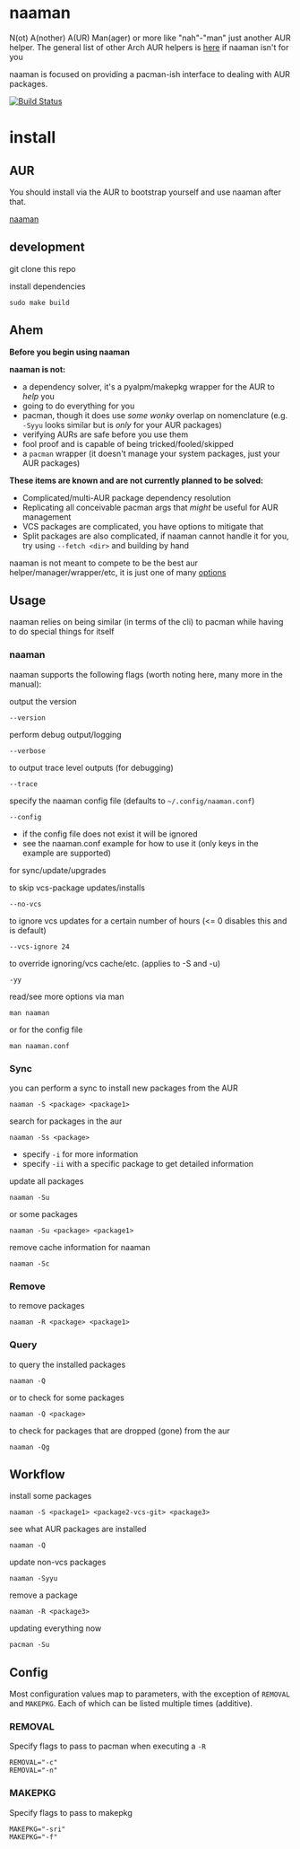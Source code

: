 naaman
===

N(ot) A(nother) A(UR) Man(ager) or more like "nah"-"man" just another AUR helper. The general list of other Arch AUR helpers is [here](https://wiki.archlinux.org/index.php/AUR_helpers) if naaman isn't for you

naaman is focused on providing a pacman-ish interface to dealing with AUR packages.

[![Build Status](https://travis-ci.org/enckse/naaman.svg?branch=master)](https://travis-ci.org/enckse/naaman)

# install

## AUR

You should install via the AUR to bootstrap yourself and use naaman after that.

[naaman](https://aur.archlinux.org/packages/naaman/)

## development

git clone this repo

install dependencies
```
sudo make build
```

## Ahem

**Before you begin using naaman**

**naaman is not:**
* a dependency solver, it's a pyalpm/makepkg wrapper for the AUR to _help_ you
* going to do everything for you
* pacman, though it does use _some wonky_ overlap on nomenclature (e.g. `-Syyu` looks similar but is _only_ for your AUR packages)
* verifying AURs are safe before you use them
* fool proof and is capable of being tricked/fooled/skipped
* a `pacman` wrapper (it doesn't manage your system packages, just your AUR packages)

**These items are known and are not currently planned to be solved:**
* Complicated/multi-AUR package dependency resolution
* Replicating all conceivable pacman args that _might_ be useful for AUR management
* VCS packages are complicated, you have options to mitigate that
* Split packages are also complicated, if naaman cannot handle it for you, try using `--fetch <dir>` and building by hand

naaman is not meant to compete to be the best aur helper/manager/wrapper/etc, it is just one of many [options](https://wiki.archlinux.org/index.php/AUR_helpers)

## Usage

naaman relies on being similar (in terms of the cli) to pacman while having to do special things for itself

### naaman

naaman supports the following flags (worth noting here, many more in the manual):

output the version
```
--version
```

perform debug output/logging
```
--verbose
```

to output trace level outputs (for debugging)
```
--trace
```

specify the naaman config file (defaults to `~/.config/naaman.conf`)
```
--config
```
* if the config file does not exist it will be ignored
* see the naaman.conf example for how to use it (only keys in the example are supported)

for sync/update/upgrades

to skip vcs-package updates/installs
```
--no-vcs
```

to ignore vcs updates for a certain number of hours (<= 0 disables this and is default)
```
--vcs-ignore 24
```

to override ignoring/vcs cache/etc. (applies to -S and -u)
```
-yy
```

read/see more options via man
```
man naaman
```

or for the config file
```
man naaman.conf
```

### Sync

you can perform a sync to install new packages from the AUR
```
naaman -S <package> <package1>
```

search for packages in the aur
```
naaman -Ss <package>
```
* specify `-i` for more information
* specify `-ii` with a specific package to get detailed information

update all packages
```
naaman -Su
```

or some packages
```
naaman -Su <package> <package1>
```

remove cache information for naaman
```
naaman -Sc
```

### Remove

to remove packages
```
naaman -R <package> <package1>
```

### Query

to query the installed packages
```
naaman -Q
```

or to check for some packages
```
naaman -Q <package>
```

to check for packages that are dropped (gone) from the aur
```
naaman -Qg
```

## Workflow

install some packages
```
naaman -S <package1> <package2-vcs-git> <package3>
```

see what AUR packages are installed
```
naaman -Q
```

update non-vcs packages
```
naaman -Syyu
```

remove a package
```
naaman -R <package3>
```

updating everything now
```
pacman -Su
```

## Config

Most configuration values map to parameters, with the exception of `REMOVAL` and `MAKEPKG`. Each of which can be listed multiple times (additive).

### REMOVAL

Specify flags to pass to pacman when executing a `-R`
```
REMOVAL="-c"
REMOVAL="-n"
```

### MAKEPKG

Specify flags to pass to makepkg
```
MAKEPKG="-sri"
MAKEPKG="-f"
```
